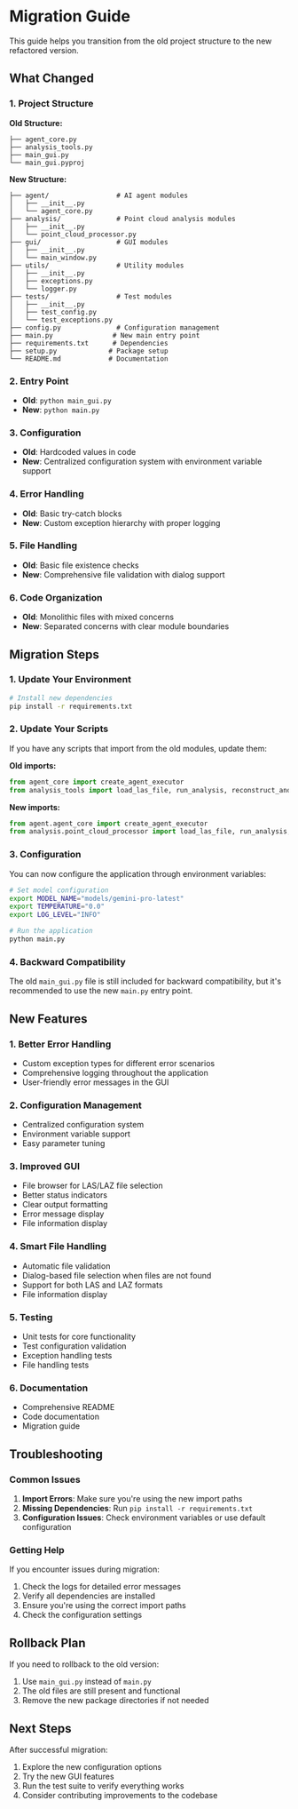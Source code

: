 # Migration Guide

This guide helps you transition from the old project structure to the new refactored version.

## What Changed

### 1. Project Structure
**Old Structure:**
```
├── agent_core.py
├── analysis_tools.py
├── main_gui.py
└── main_gui.pyproj
```

**New Structure:**
```
├── agent/                 # AI agent modules
│   ├── __init__.py
│   └── agent_core.py
├── analysis/              # Point cloud analysis modules
│   ├── __init__.py
│   └── point_cloud_processor.py
├── gui/                   # GUI modules
│   ├── __init__.py
│   └── main_window.py
├── utils/                 # Utility modules
│   ├── __init__.py
│   ├── exceptions.py
│   └── logger.py
├── tests/                 # Test modules
│   ├── __init__.py
│   ├── test_config.py
│   └── test_exceptions.py
├── config.py              # Configuration management
├── main.py               # New main entry point
├── requirements.txt      # Dependencies
├── setup.py             # Package setup
└── README.md            # Documentation
```

### 2. Entry Point
- **Old**: `python main_gui.py`
- **New**: `python main.py`

### 3. Configuration
- **Old**: Hardcoded values in code
- **New**: Centralized configuration system with environment variable support

### 4. Error Handling
- **Old**: Basic try-catch blocks
- **New**: Custom exception hierarchy with proper logging

### 5. File Handling
- **Old**: Basic file existence checks
- **New**: Comprehensive file validation with dialog support

### 6. Code Organization
- **Old**: Monolithic files with mixed concerns
- **New**: Separated concerns with clear module boundaries

## Migration Steps

### 1. Update Your Environment
```bash
# Install new dependencies
pip install -r requirements.txt
```

### 2. Update Your Scripts
If you have any scripts that import from the old modules, update them:

**Old imports:**
```python
from agent_core import create_agent_executor
from analysis_tools import load_las_file, run_analysis, reconstruct_and_save_3d_mesh
```

**New imports:**
```python
from agent.agent_core import create_agent_executor
from analysis.point_cloud_processor import load_las_file, run_analysis, reconstruct_and_save_3d_mesh
```

### 3. Configuration
You can now configure the application through environment variables:

```bash
# Set model configuration
export MODEL_NAME="models/gemini-pro-latest"
export TEMPERATURE="0.0"
export LOG_LEVEL="INFO"

# Run the application
python main.py
```

### 4. Backward Compatibility
The old `main_gui.py` file is still included for backward compatibility, but it's recommended to use the new `main.py` entry point.

## New Features

### 1. Better Error Handling
- Custom exception types for different error scenarios
- Comprehensive logging throughout the application
- User-friendly error messages in the GUI

### 2. Configuration Management
- Centralized configuration system
- Environment variable support
- Easy parameter tuning

### 3. Improved GUI
- File browser for LAS/LAZ file selection
- Better status indicators
- Clear output formatting
- Error message display
- File information display

### 4. Smart File Handling
- Automatic file validation
- Dialog-based file selection when files are not found
- Support for both LAS and LAZ formats
- File information display

### 5. Testing
- Unit tests for core functionality
- Test configuration validation
- Exception handling tests
- File handling tests

### 6. Documentation
- Comprehensive README
- Code documentation
- Migration guide

## Troubleshooting

### Common Issues

1. **Import Errors**: Make sure you're using the new import paths
2. **Missing Dependencies**: Run `pip install -r requirements.txt`
3. **Configuration Issues**: Check environment variables or use default configuration

### Getting Help

If you encounter issues during migration:
1. Check the logs for detailed error messages
2. Verify all dependencies are installed
3. Ensure you're using the correct import paths
4. Check the configuration settings

## Rollback Plan

If you need to rollback to the old version:
1. Use `main_gui.py` instead of `main.py`
2. The old files are still present and functional
3. Remove the new package directories if not needed

## Next Steps

After successful migration:
1. Explore the new configuration options
2. Try the new GUI features
3. Run the test suite to verify everything works
4. Consider contributing improvements to the codebase

